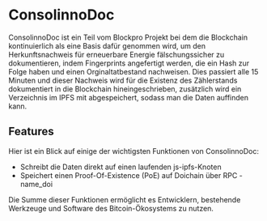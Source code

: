 # ConsolinnoDoc

ConsolinnoDoc ist ein Teil vom Blockpro Projekt bei dem die 
Blockchain kontinuierlich als eine Basis dafür genommen wird, um den Herkunftsnachweis 
für erneuerbare Energie fälschungssicher zu dokumentieren, indem Fingerprints angefertigt werden,
die ein Hash zur Folge haben und einen Orginaltatbestand nachweisen. Dies
passiert alle 15 Minuten und dieser Nachweis wird für die Existenz des 
Zählerstands dokumentiert in die Blockchain hineingeschrieben, zusätzlich 
wird ein Verzeichnis im IPFS mit abgespeichert, sodass man die Daten 
auffinden kann.

## Features
Hier ist ein Blick auf einige der wichtigsten Funktionen von ConsolinnoDoc:

-  Schreibt die Daten direkt auf einen laufenden js-ipfs-Knoten
-  Speichert einen Proof-Of-Existence (PoE) auf Doichain über RPC - name_doi

Die Summe dieser Funktionen ermöglicht es Entwicklern, bestehende Werkzeuge und Software des Bitcoin-Ökosystems zu nutzen.
